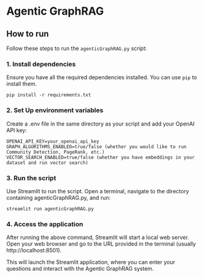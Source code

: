 # Agentic GraphRAG

## How to run

Follow these steps to run the `agenticGraphRAG.py` script:

### 1. Install dependencies

Ensure you have all the required dependencies installed. You can use `pip` to install them. 

```
pip install -r requirements.txt
```

### 2. Set Up environment variables
Create a .env file in the same directory as your script and add your OpenAI API
key:

```
OPENAI_API_KEY=your_openai_api_key
GRAPH_ALGORITHMS_ENABLED=true/false (whether you would like to run Community Detection, PageRank, etc.)
VECTOR_SEARCH_ENABLED=true/false (whether you have embeddings in your dataset and run vector search)
```

### 3. Run the script

Use Streamlit to run the script. Open a terminal, navigate to the directory
containing agenticGraphRAG.py, and run:

```
streamlit run agenticGraphRAG.py
```


### 4. Access the application

After running the above command, Streamlit will start a local web server. Open
your web browser and go to the URL provided in the terminal (usually
http://localhost:8501).

This will launch the Streamlit application, where you can enter your questions
and interact with the Agentic GraphRAG system.